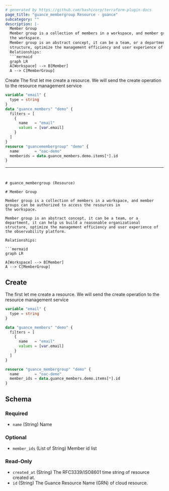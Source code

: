 ```yaml
---
# generated by https://github.com/hashicorp/terraform-plugin-docs
page_title: "guance_membergroup Resource - guance"
subcategory: ""
description: |-
  Member Group
  Member group is a collection of members in a workspace, and member groups can be authorized to access the resources in
  the workspace.
  Member group is an abstract concept, it can be a team, or a department, it can help us build a reasonable organizational
  structure, optimize the management efficiency and user experience of the observability platform.
  Relationships:
  ```mermaid
  graph LR
  A[Workspace] --> B[Member]
  A --> C[MemberGroup]
  ```
  Create
  The first let me create a resource. We will send the create operation to the resource management service
  ```terraform
  variable "email" {
    type = string
  }
  data "guance_members" "demo" {
    filters = [
      {
        name   = "email"
        values = [var.email]
      }
    ]
  }
  resource "guancemembergroup" "demo" {
    name       = "oac-demo"
    memberids = data.guance_members.demo.items[*].id
  }
  ```
---
```


# guance_membergroup (Resource)

# Member Group

Member group is a collection of members in a workspace, and member groups can be authorized to access the resources in
the workspace.

Member group is an abstract concept, it can be a team, or a department, it can help us build a reasonable organizational
structure, optimize the management efficiency and user experience of the observability platform.

Relationships:

```mermaid
graph LR

A[Workspace] --> B[Member]
A --> C[MemberGroup]
```

## Create

The first let me create a resource. We will send the create operation to the resource management service

```terraform
variable "email" {
  type = string
}

data "guance_members" "demo" {
  filters = [
    {
      name   = "email"
      values = [var.email]
    }
  ]
}

resource "guance_membergroup" "demo" {
  name       = "oac-demo"
  member_ids = data.guance_members.demo.items[*].id
}
```



<!-- schema generated by tfplugindocs -->
## Schema

### Required

- `name` (String) Name

### Optional

- `member_ids` (List of String) Member id list

### Read-Only

- `created_at` (String) The RFC3339/ISO8601 time string of resource created at.
- `id` (String) The Guance Resource Name (GRN) of cloud resource.


